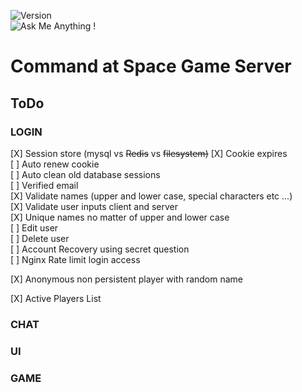 ![Version](https://img.shields.io/badge/version-0.0.6-orange.svg)  
![Ask Me Anything !](https://img.shields.io/badge/Ask%20me-anything-1abc9c.svg)  

# Command at Space Game Server

## ToDo

### LOGIN

[X] Session store (mysql vs <s>Redis</s> vs <s>filesystem)</s>
[X] Cookie expires  
[ ] Auto renew cookie  
[ ] Auto clean old database sessions  
[ ] Verified email  
[X] Validate names (upper and lower case, special characters etc ...)  
[X] Validate user inputs client and server  
[X] Unique names no matter of upper and lower case  
[ ] Edit user  
[ ] Delete user  
[ ] Account Recovery using secret question  
[ ] Nginx Rate limit login access  

[X] Anonymous non persistent player with random name  

[X] Active Players List  

### CHAT

### UI

### GAME




